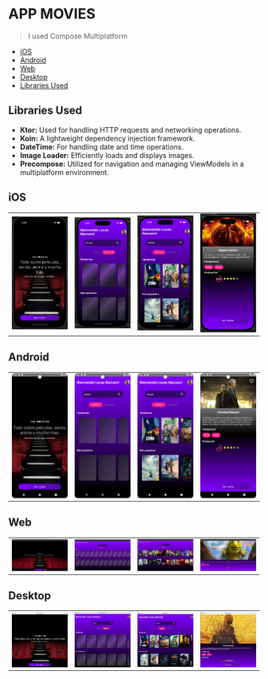 # APP MOVIES

> I used Compose Multiplatform

- [iOS](#ios)
- [Android](#android)
- [Web](#web)
- [Desktop](#desktop)
- [Libraries Used](#libraries-used)

## Libraries Used
- **Ktor:** Used for handling HTTP requests and networking operations.
- **Koin:** A lightweight dependency injection framework.
- **DateTime:** For handling date and time operations.
- **Image Loader:** Efficiently loads and displays images.
- **Precompose:** Utilized for navigation and managing ViewModels in a multiplatform environment.

## iOS
<table>
  <tr>
    <td align="center"><img src="screenshots/ios/onboarding.png" width="200"></td>
    <td align="center"><img src="screenshots/ios/skeleton.png" width="200"></td>
    <td align="center"><img src="screenshots/ios/home.png" width="200"></td>
    <td align="center"><img src="screenshots/ios/detail.png" width="200"></td>
  </tr>
</table>

## Android
<table>
  <tr>
    <td align="center"><img src="screenshots/android/onboarding.png" width="200"></td>
    <td align="center"><img src="screenshots/android/skeleton.png" width="200"></td>
    <td align="center"><img src="screenshots/android/home.png" width="200"></td>
    <td align="center"><img src="screenshots/android/detail.png" width="200"></td>
  </tr>
</table>

## Web
<table>
  <tr>
    <td align="center"><img src="screenshots/web/onboarding.png" width="200"></td>
    <td align="center"><img src="screenshots/web/skeleton.png" width="200"></td>
    <td align="center"><img src="screenshots/web/home.png" width="200"></td>
    <td align="center"><img src="screenshots/web/detail.png" width="200"></td>
  </tr>
</table>

## Desktop
<table>
  <tr>
    <td align="center"><img src="screenshots/desktop/onboarding.png" width="200"></td>
    <td align="center"><img src="screenshots/desktop/skeleton.png" width="200"></td>
    <td align="center"><img src="screenshots/desktop/home.png" width="200"></td>
    <td align="center"><img src="screenshots/desktop/detail.png" width="200"></td>
  </tr>
</table>
